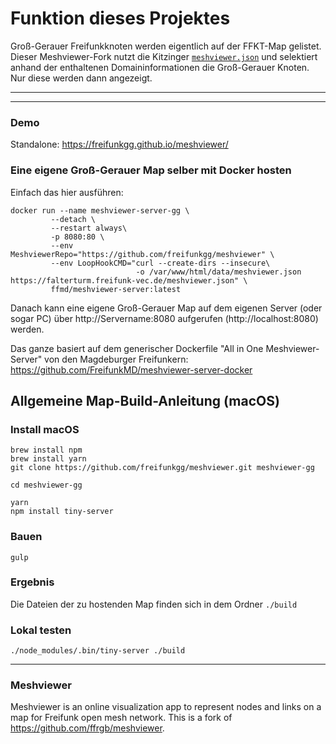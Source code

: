 # Funktion dieses Projektes
Groß-Gerauer Freifunkknoten werden eigentlich auf der FFKT-Map gelistet.
Dieser Meshviewer-Fork nutzt die Kitzinger [`meshviewer.json`](https://falterturm.freifunk-vec.de/meshviewer.json) und selektiert anhand der enthaltenen Domaininformationen die Groß-Gerauer Knoten. Nur diese werden dann angezeigt.

---

---

### Demo
Standalone: https://freifunkgg.github.io/meshviewer/

### Eine eigene Groß-Gerauer Map selber mit Docker hosten
Einfach das hier ausführen:

```
docker run --name meshviewer-server-gg \
         --detach \
         --restart always\
         -p 8080:80 \
         --env MeshviewerRepo="https://github.com/freifunkgg/meshviewer" \
         --env LoopHookCMD="curl --create-dirs --insecure\
                            -o /var/www/html/data/meshviewer.json https://falterturm.freifunk-vec.de/meshviewer.json" \
         ffmd/meshviewer-server:latest
```
Danach kann eine eigene Groß-Gerauer Map auf dem eigenen Server (oder sogar PC) über http://Servername:8080 aufgerufen (http://localhost:8080) werden.

Das ganze basiert auf dem generischer Dockerfile "All in One Meshviewer-Server" von den Magdeburger Freifunkern:
https://github.com/FreifunkMD/meshviewer-server-docker

## Allgemeine Map-Build-Anleitung (macOS)
### Install macOS
```
brew install npm
brew install yarn
git clone https://github.com/freifunkgg/meshviewer.git meshviewer-gg

cd meshviewer-gg

yarn
npm install tiny-server
```
### Bauen
```
gulp
```

### Ergebnis
Die Dateien der zu hostenden Map finden sich in dem Ordner ```./build```

### Lokal testen
```
./node_modules/.bin/tiny-server ./build
```

---

### Meshviewer

Meshviewer is an online visualization app to represent nodes and links on a map for Freifunk open mesh network.
This is a fork of https://github.com/ffrgb/meshviewer.
